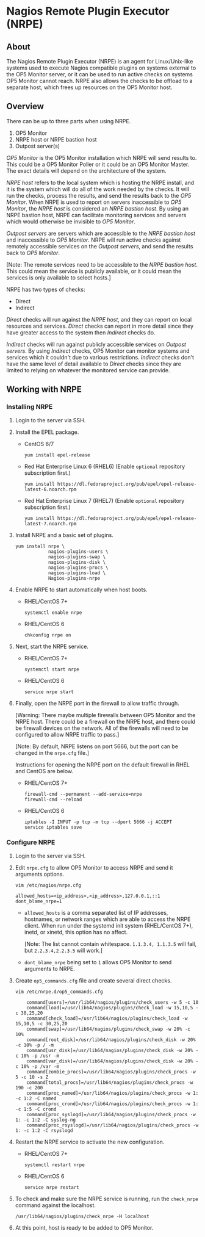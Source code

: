 # Nagios Remote Plugin Executor (NRPE)

## About

The Nagios Remote Plugin Executor (NRPE) is an agent for Linux/Unix-like systems used to execute Nagios compatible plugins on systems external to the OP5 Monitor server, or it can be used to run active checks on systems OP5 Monitor cannot reach. NRPE also allows the checks to be offload to a separate host, which frees up resources on the OP5 Monitor host.

## Overview

There can be up to three parts when using NRPE.

1. OP5 Monitor
2. NRPE host or NRPE bastion host
3. Outpost server(s)

*OP5 Monitor* is the OP5 Monitor installation which NRPE will send results to. This could be a OP5 Monitor Poller or it could be an OP5 Monitor Master. The exact details will depend on the architecture of the system.

*NRPE host* refers to the local system which is hosting the NRPE install, and it is the system which will do all of the work needed by the checks. It will run the checks, process the results, and send the results back to the *OP5 Monitor*. When NRPE is used to report on servers inaccessible to *OP5 Monitor*, the *NRPE host* is considered an *NRPE bastion host*. By using an NRPE bastion host, NRPE can facilitate monitoring services and servers which would otherwise be invisible to *OP5 Monitor*.

*Outpost servers* are servers which are accessible to the *NRPE bastion host* and inaccessible to *OP5 Monitor*. NRPE will run active checks against remotely accessible services on the *Outpost servers*, and send the results back to *OP5 Monitor*.

[Note: The remote services need to be accessible to the *NRPE bastion host*. This could mean the service is publicly available, or it could mean the services is only available to select hosts.]

NRPE has two types of checks:

* Direct
* Indirect

*Direct* checks will run against the *NRPE host*, and they can report on local resources and services. *Direct* checks can report in more detail since they have greater access to the system then *Indirect* checks do.

*Indirect* checks will run against publicly accessible services on *Outpost servers*. By using *Indirect* checks, OP5 Monitor can monitor systems and services which it couldn't due to various restrictions. *Indirect* checks don't have the same level of detail available to *Direct* checks since they are limited to relying on whatever the monitored service can provide.

## Working with NRPE

### Installing NRPE

1. Login to the server via SSH.
2. Install the EPEL package.
    * CentOS 6/7

        ```
        yum install epel-release
        ```
    * Red Hat Enterprise Linux 6 (RHEL6) (Enable `optional` repository subscription first.)

        ```
        yum install https://dl.fedoraproject.org/pub/epel/epel-release-latest-6.noarch.rpm
        ```
    * Red Hat Enterprise Linux 7 (RHEL7) (Enable `optional` repository subscription first.)

        ```
        yum install https://dl.fedoraproject.org/pub/epel/epel-release-latest-7.noarch.rpm
        ```
3. Install NRPE and a basic set of plugins.

    ```
    yum install nrpe \
                nagios-plugins-users \
                nagios-plugins-swap \
                nagios-plugins-disk \
                nagios-plugins-procs \
                nagios-plugins-load \
                Nagios-plugins-nrpe
    ```
4. Enable NRPE to start automatically when host boots.

    * RHEL/CentOS 7+

        ```
        systemctl enable nrpe
        ```
    * RHEL/CentOS 6

        ```
        chkconfig nrpe on
        ```
5. Next, start the NRPE service.
    * RHEL/CentOS 7+

        ```
        systemctl start nrpe
        ```
    * RHEL/CentOS 6

        ```
        service nrpe start
        ```
6. Finally, open the NRPE port in the firewall to allow traffic through.

    [Warning: There maybe multiple firewalls between OP5 Monitor and the NRPE host. There could be a firewall on the NRPE host, and there could be firewall devices on the network. All of the firewalls will need to be configured to allow NRPE traffic to pass.]

    [Note: By default, NRPE listens on port 5666, but the port can be changed in the `nrpe.cfg` file.]

    Instructions for opening the NRPE port on the default firewall in RHEL and CentOS are below.

    * RHEL/CentOS 7+

        ```
        firewall-cmd --permanent --add-service=nrpe
        firewall-cmd --reload
        ```
    * RHEL/CentOS 6

        ```
        iptables -I INPUT -p tcp -m tcp --dport 5666 -j ACCEPT
        service iptables save
        ```

### Configure NRPE

1. Login to the server via SSH.
2. Edit `nrpe.cfg` to allow OP5 Monitor to access NRPE and send it arguments options.

    ```
    vim /etc/nagios/nrpe.cfg

    allowed_hosts=<ip_address>,<ip_address>,127.0.0.1,::1
    dont_blame_nrpe=1
    ```
    * `allowed_hosts` is a comma separated list of IP addresses, hostnames, or network ranges which are able to access the NRPE client. When run under the systemd init system (RHEL/CentOS 7+), inetd, or xinetd, this option has no affect.

        [Note: The list cannot contain whitespace. `1.1.3.4, 1.1.3.5` will fail, but `2.2.3.4,2.2.3.5` will work.]

    * `dont_blame_nrpe` being set to `1` allows OP5 Monitor to send arguments to NRPE.

3. Create `op5_commands.cfg` file and create several direct checks.

    ```
    vim /etc/nrpe.d/op5_commands.cfg

        command[users]=/usr/lib64/nagios/plugins/check_users -w 5 -c 10
        command[load]=/usr/lib64/nagios/plugins/check_load -w 15,10,5 -c 30,25,20
        command[check_load]=/usr/lib64/nagios/plugins/check_load -w 15,10,5 -c 30,25,20
        command[swap]=/usr/lib64/nagios/plugins/check_swap -w 20% -c 10%
        command[root_disk]=/usr/lib64/nagios/plugins/check_disk -w 20% -c 10% -p / -m
        command[usr_disk]=/usr/lib64/nagios/plugins/check_disk -w 20% -c 10% -p /usr -m
        command[var_disk]=/usr/lib64/nagios/plugins/check_disk -w 20% -c 10% -p /var -m
        command[zombie_procs]=/usr/lib64/nagios/plugins/check_procs -w 5 -c 10 -s Z
        command[total_procs]=/usr/lib64/nagios/plugins/check_procs -w 190 -c 200
        command[proc_named]=/usr/lib64/nagios/plugins/check_procs -w 1: -c 1:2 -C named
        command[proc_crond]=/usr/lib64/nagios/plugins/check_procs -w 1: -c 1:5 -C crond
        command[proc_syslogd]=/usr/lib64/nagios/plugins/check_procs -w 1: -c 1:2 -C syslog-ng
        command[proc_rsyslogd]=/usr/lib64/nagios/plugins/check_procs -w 1: -c 1:2 -C rsyslogd
    ```
4. Restart the NRPE service to activate the new configuration.
    * RHEL/CentOS 7+

        ```
        systemctl restart nrpe
        ```
    * RHEL/CentOS 6

        ```
        service nrpe restart
        ```
5. To check and make sure the NRPE service is running, run the `check_nrpe` command against the localhost.

    ```
    /usr/lib64/nagios/plugins/check_nrpe -H localhost
    ```
6. At this point, host is ready to be added to OP5 Monitor.
